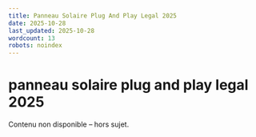 ```yaml
---
title: Panneau Solaire Plug And Play Legal 2025
date: 2025-10-28
last_updated: 2025-10-28
wordcount: 13
robots: noindex
---
```


# panneau solaire plug and play legal 2025

Contenu non disponible – hors sujet.